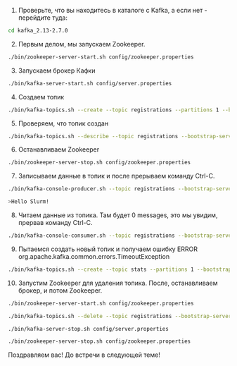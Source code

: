 1. Проверьте, что вы находитесь в каталоге с Kafka, а если нет - перейдите туда:
```bash
cd kafka_2.13-2.7.0
```
2. Первым делом, мы запускаем Zookeeper. 
```bash
./bin/zookeeper-server-start.sh config/zookeeper.properties
```
3. Запускаем брокер Кафки
```bash
./bin/kafka-server-start.sh config/server.properties
```
4. Создаем топик 
```bash
./bin/kafka-topics.sh --create --topic registrations --partitions 1 --bootstrap-server localhost:9092
```
5. Проверяем, что топик создан
```bash
./bin/kafka-topics.sh --describe --topic registrations --bootstrap-server localhost:9092 | head -n1
```
6. Останавливаем Zookeeper
```bash
./bin/zookeeper-server-stop.sh config/zookeeper.properties
```
7. Записываем данные в топик и после прерываем команду Ctrl-C.
```bash
./bin/kafka-console-producer.sh --topic registrations --bootstrap-server localhost:9092

>Hello Slurm!
```
8. Читаем данные из топика. Там будет  0 messages, это мы увидим, прервав команду Ctrl-C.
```bash
./bin/kafka-console-consumer.sh --topic registrations --bootstrap-server localhost:9092 --from-beginning
```
9. Пытаемся создать новый топик и получаем ошибку ERROR org.apache.kafka.common.errors.TimeoutException
```bash
./bin/kafka-topics.sh --create --topic stats --partitions 1 --bootstrap-server localhost:9092
```
10. Запустим Zookeeper для удаления топика. После, останавливаем брокер, и потом Zookeeper. 
```bash
./bin/zookeeper-server-start.sh config/zookeeper.properties

./bin/kafka-topics.sh --delete --topic registrations --bootstrap-server localhost:9092

./bin/kafka-server-stop.sh config/server.properties

./bin/zookeeper-server-stop.sh config/zookeeper.properties
```
Поздравляем вас! До встречи в следующей теме!
